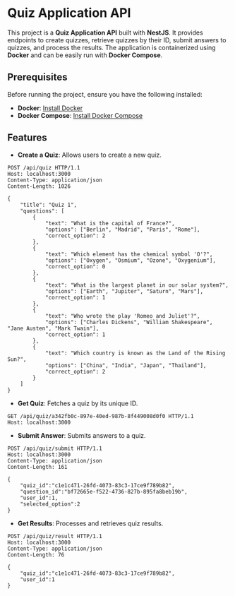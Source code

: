 # Quiz Application API

This project is a **Quiz Application API** built with **NestJS**. It provides endpoints to create quizzes, retrieve quizzes by their ID, submit answers to quizzes, and process the results. The application is containerized using **Docker** and can be easily run with **Docker Compose**.


## Prerequisites

Before running the project, ensure you have the following installed:

- **Docker**: [Install Docker](https://www.docker.com/get-started)
- **Docker Compose**: [Install Docker Compose](https://docs.docker.com/compose/install/)



## Features

- **Create a Quiz**: Allows users to create a new quiz.
```http
POST /api/quiz HTTP/1.1
Host: localhost:3000
Content-Type: application/json
Content-Length: 1026

{
    "title": "Quiz 1",
    "questions": [
        {
            "text": "What is the capital of France?",
            "options": ["Berlin", "Madrid", "Paris", "Rome"],
            "correct_option": 2
        },
        {
            "text": "Which element has the chemical symbol 'O'?",
            "options": ["Oxygen", "Osmium", "Ozone", "Oxygenium"],
            "correct_option": 0
        },
        {
            "text": "What is the largest planet in our solar system?",
            "options": ["Earth", "Jupiter", "Saturn", "Mars"],
            "correct_option": 1
        },
        {
            "text": "Who wrote the play 'Romeo and Juliet'?",
            "options": ["Charles Dickens", "William Shakespeare", "Jane Austen", "Mark Twain"],
            "correct_option": 1
        },
        {
            "text": "Which country is known as the Land of the Rising Sun?",
            "options": ["China", "India", "Japan", "Thailand"],
            "correct_option": 2
        }
    ]
}
```

- **Get Quiz**: Fetches a quiz by its unique ID.
```http
GET /api/quiz/a342fb0c-897e-40ed-987b-8f449008d0f0 HTTP/1.1
Host: localhost:3000
```
- **Submit Answer**: Submits answers to a quiz.
```http
POST /api/quiz/submit HTTP/1.1
Host: localhost:3000
Content-Type: application/json
Content-Length: 161

{
    "quiz_id":"c1e1c471-26fd-4073-83c3-17ce9f789b82",
    "question_id":"bf72665e-f522-4736-827b-895fa8beb19b",
    "user_id":1,
    "selected_option":2
}
```
- **Get Results**: Processes and retrieves quiz results.
```http
POST /api/quiz/result HTTP/1.1
Host: localhost:3000
Content-Type: application/json
Content-Length: 76

{
    "quiz_id":"c1e1c471-26fd-4073-83c3-17ce9f789b82",
    "user_id":1
}
```

